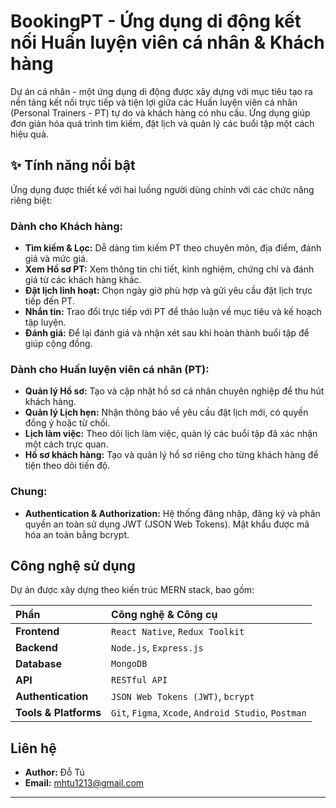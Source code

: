 # BookingPT - Ứng dụng di động kết nối Huấn luyện viên cá nhân & Khách hàng

Dự án cá nhân - một ứng dụng di động được xây dựng với mục tiêu tạo ra nền tảng kết nối trực tiếp và tiện lợi giữa các Huấn luyện viên cá nhân (Personal Trainers - PT) tự do và khách hàng có nhu cầu. Ứng dụng giúp đơn giản hóa quá trình tìm kiếm, đặt lịch và quản lý các buổi tập một cách hiệu quả.

## ✨ Tính năng nổi bật

Ứng dụng được thiết kế với hai luồng người dùng chính với các chức năng riêng biệt:

### Dành cho Khách hàng:
* **Tìm kiếm & Lọc:** Dễ dàng tìm kiếm PT theo chuyên môn, địa điểm, đánh giá và mức giá.
* **Xem Hồ sơ PT:** Xem thông tin chi tiết, kinh nghiệm, chứng chỉ và đánh giá từ các khách hàng khác.
* **Đặt lịch linh hoạt:** Chọn ngày giờ phù hợp và gửi yêu cầu đặt lịch trực tiếp đến PT.
* **Nhắn tin:** Trao đổi trực tiếp với PT để thảo luận về mục tiêu và kế hoạch tập luyện.
* **Đánh giá:** Để lại đánh giá và nhận xét sau khi hoàn thành buổi tập để giúp cộng đồng.

### Dành cho Huấn luyện viên cá nhân (PT):
* **Quản lý Hồ sơ:** Tạo và cập nhật hồ sơ cá nhân chuyên nghiệp để thu hút khách hàng.
* **Quản lý Lịch hẹn:** Nhận thông báo về yêu cầu đặt lịch mới, có quyền đồng ý hoặc từ chối.
* **Lịch làm việc:** Theo dõi lịch làm việc, quản lý các buổi tập đã xác nhận một cách trực quan.
* **Hồ sơ khách hàng:** Tạo và quản lý hồ sơ riêng cho từng khách hàng để tiện theo dõi tiến độ.

### Chung:
* **Authentication & Authorization:** Hệ thống đăng nhập, đăng ký và phân quyền an toàn sử dụng JWT (JSON Web Tokens). Mật khẩu được mã hóa an toàn bằng bcrypt.


## Công nghệ sử dụng

Dự án được xây dựng theo kiến trúc MERN stack, bao gồm:

| Phần             | Công nghệ & Công cụ                                         |
| :-------------- | :----------------------------------------------------------- |
| **Frontend** | `React Native`, `Redux Toolkit`                              |
| **Backend** | `Node.js`, `Express.js`                                      |
| **Database** | `MongoDB`                                                    |
| **API** | `RESTful API`                                                |
| **Authentication**| `JSON Web Tokens (JWT)`, `bcrypt`                            |
| **Tools & Platforms**| `Git`, `Figma`, `Xcode`, `Android Studio`, `Postman`         |

## Liên hệ

* **Author:** Đỗ Tú
* **Email:** mhtu1213@gmail.com


---
